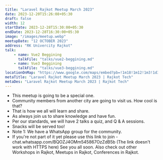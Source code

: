 ```yaml
---
title: "Laravel Rajkot Meetup March 2023"
date: 2023-12-20T15:26:08+05:30
draft: false
width: 12
startDate: 2023-12-28T15:30:00+05:30
endDate: 2023-12-28T16:30:00+05:30
image: "/images/meetup.webp"
meetupDate: "12 OCTOBER 2023"
address: "RK Univercity Rajkot"
talk: 
    - name: Vue2 Beggining
      talkFile: "talks/vue2-beggining.md"
    - name: Vue3 Beggining
      talkFile: "talks/vue3-beggining.md"
locationOnMap: "https://www.google.com/maps/embed?pb=!1m18!1m12!1m3!1d3692.4238969546304!2d70.75028447511475!3d22.261926944285523!2m3!1f0!2f0!3f0!3m2!1i1024!2i768!4f13.1!3m3!1m2!1s0x3959cbaf9787c173%3A0x8f107a3a70a8ad61!2sRK%20University%20City%20Campus!5e0!3m2!1sen!2sin!4v1703145039679!5m2!1sen!2sin"
metaTitle: "Laravel Rajkot Meetup March 2023 | Rajkot Tech"
metaDes: "Laravel Rajkot Meetup March 2023 | Rajkot Tech"
---
```


- This meetup is going to be a special one.
- Community members from another city are going to visit us. How cool
  is that? 
-  That is how we all will learn and share. 
- As always join us to share
  knowledge and have fun.
-  Per our standards, we will have 2
   talks a quiz, and Q & A sessions. 
- Snacks will be served too! 
- Note 1:
  We have a WhatsApp group for the community.
- If you're not part of it
  yet please use this link to join -
  chat.whatsapp.com/BQOZJ4OMm545867OzZdB5b (The link doesn't work with
  HTTPS here) See you all soon. Also check out other Workshops in
  Rajkot, Meetups in Rajkot, Conferences in Rajkot.
